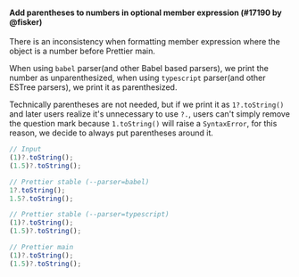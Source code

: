 #### Add parentheses to numbers in optional member expression (#17190 by @fisker)

There is an inconsistency when formatting member expression where the object is a number before Prettier main.

When using `babel` parser(and other Babel based parsers), we print the number as unparenthesized, when using `typescript` parser(and other ESTree parsers), we print it as parenthesized.

Technically parentheses are not needed, but if we print it as `1?.toString()` and later users realize it's unnecessary to use `?.`, users can't simply remove the question mark because `1.toString()` will raise a `SyntaxError`, for this reason, we decide to always put parentheses around it.

<!-- prettier-ignore -->
```jsx
// Input
(1)?.toString();
(1.5)?.toString();

// Prettier stable (--parser=babel)
1?.toString();
1.5?.toString();

// Prettier stable (--parser=typescript)
(1)?.toString();
(1.5)?.toString();

// Prettier main
(1)?.toString();
(1.5)?.toString();
```
